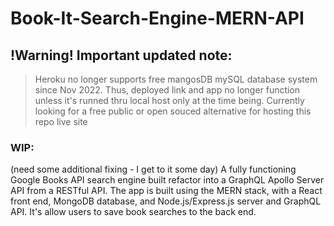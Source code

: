 # Book-It-Search-Engine-MERN-API

## !Warning! Important updated note:
> Heroku no longer supports free mangosDB mySQL database system since Nov 2022.
Thus, deployed link and app no longer function unless it's runned thru local host only at the time being. Currently looking for a free public or open souced alternative for hosting this repo live site

### WIP:
(need some additional fixing - I get to it some day)
A fully functioning Google Books API search engine built refactor into a GraphQL Apollo Server API from a RESTful API.
 The app is built using the MERN stack, with a React front end, MongoDB database, and Node.js/Express.js server and GraphQL API.
  It's allow users to save book searches to the back end.
